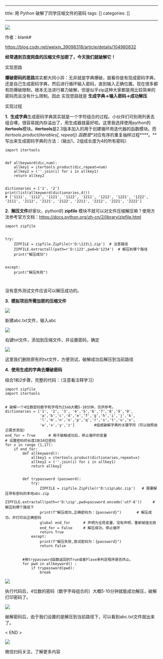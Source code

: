 
--- 
title:  用 Python 破解了同学压缩文件的密码 
tags: []
categories: [] 

---
<img src="https://img-blog.csdnimg.cn/img_convert/3e3cd2d4fa0e88d24f407a85f83888df.png">

作者：blank#

https://blog.csdn.net/weixin_39098318/article/details/104980832

**经常遇到百度网盘的压缩文件加密了，今天我们就破解它！**

实现思路

**爆破密码的思路**其实都大同小异：无非就是字典爆破，就看你是有现成密码字典，还是自己生成密码字典，然后进行循环输入密码，直到输入正确位置。现在很多都有防爆破限制，根本无法进行暴力破解，但是似乎zip这种大家都是用比较简单的密码而且没有什么限制。因此 实现思路就是 **生成字典-&gt;输入密码-&gt;成功解压**

实现过程

**1.  生成字典**生成密码字典其实就是一个字符组合的过程。小伙伴们可别用列表去组合噢，很容易就内存溢出了，用生成器就最好啦。这里我选择使用python的**itertools**模块。**itertools**是2.3版本加入的用于创建循环用迭代器的函数模块。而 **itertools.product(*iterables[, repeat])** 函数是**对应有序的重复抽样过程****。**写出来生成密码字典的方法：（输出1，2组成长度为4的所有密码）

```
import itertools


def allkeyword(dic,num):
    allkey1 = itertools.product(dic,repeat=num)
    allkey2 = (''.join(i) for i in allkey1)
    return allkey2


dictionaries = ['1', '2']
print(list(allkeyword(dictionaries,4)))
# ['1111', '1112', '1121', '1122', '1211', '1212', '1221', '1222', '2111', '2112', '2121', '2122', '2211', '2212', '2221', '2222']

```

**2.  解压文件**好家伙，python的 **zipfile** 模块不就可以对文件压缩解压嘛？使用方法参考官方文档：https://docs.python.org/zh-cn/2/library/zipfile.html

```
import zipfile


try:
    ZIPFILE = zipfile.ZipFile(r'D:\123\1.zip')  # 注意路径
    ZIPFILE.extractall(path=r'D:\123',pwd=b'1234')  # 解压到哪个路径
    print("解压成功")


except:
    print("解压失败")



```

没有意外测试文件应该可以解压成功的。

**3.  模拟项目所需加密的压缩文件**

<img src="https://img-blog.csdnimg.cn/img_convert/6c3900d609689fd764526968562bbd3d.png">

新建abc.txt文件，输入abc

<img src="https://img-blog.csdnimg.cn/img_convert/da8d8a0189a9c0e258112ca0d2624a77.png">

右键txt文件，添加到压缩文件，并设置密码，确定

<img src="https://img-blog.csdnimg.cn/img_convert/8ebae4ec0fdd68aa11477df2f3e7384d.png">

这里我们删除原有的txt文件，方便测试，破解成功后解压到当前路径

**4.  使用生成的字典去爆破密码**

结合1和2步骤，完整的代码：（注意看注释学习）

```
import zipfile
import itertools


# 破解一个4位数密码数字和字母为23ab大概5-10分钟，仅供参考。
dictionaries = ['1', '2', '3', '4','5','6','7','8','9','0',
                'a','b','c','d','e','f','g','h','i','j','k',
                'l','m','n','o','p','q','r','s','t','u','v',
                'w','x','y','z']         #组成破解字典的关键字符（可以按照自己需求添加）
end_for = True      # 用于破解成功后，停止循环的变量
# 设置密码的长度1到16位密码
for x in range (1,17):
    if end_for:
        def allkeyword():
            allkey1 = itertools.product(dictionaries,repeat=x)
            allkey2 = (''.join(i) for i in allkey1)
            return allkey2


        def trypassword (password):
            try:
                ZIPFILE = zipfile.ZipFile(r'D:\zip\abc.zip')   # 需要解压带有密码的本地abc.zip
                ZIPFILE.extractall(path=r'D:\zip',pwd=password.encode('utf-8'))     # 解压到哪个路径下
                print(f"解压成功,正确密码为：{password}")       # 解压成功，并打印出正确密码
                global end_for      # 声明为全局变量，没有声明，重新赋值无效
                end_for = False     # 解压成功，停止循环
                return True
            except:
                print(f"解压失败,尝试密码为：{password}")  
                return False


        #用trypassword函数返回的True或者Flase来判定程序是否终止。
        for pwd in allkeyword() :   
            if trypassword(pwd):
                break

```

<img src="https://img-blog.csdnimg.cn/img_convert/cde9ea9b1da423eb9754b89be06c5b85.png">

执行代码后，4位数的密码（数字字母组合的）大概5-10分钟就能成功解压，破解打印密码了。

<img src="https://img-blog.csdnimg.cn/img_convert/0a88597ade31405eeb1b03606b59e68d.png">

破解密码后，由于我们设置的是解压到当前路径下，可以看到abc.txt文件就出来了。

&lt; END &gt;

<img src="https://img-blog.csdnimg.cn/img_convert/72abcf275e0234df5d0cec2c925e3c8a.gif">

微信扫码关注，了解更多内容
